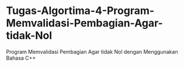 # Tugas-Algortima-4-Program-Memvalidasi-Pembagian-Agar-tidak-Nol
Program Memvalidasi Pembagian Agar tidak Nol dengan Menggunakan Bahasa C++
